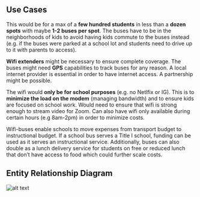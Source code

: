 ## Use Cases
This would be for a max of a **few hundred students** in less than a **dozen spots** with maybe **1-2 buses per spot**. The buses have to be in the neighborhoods of kids to avoid having kids commute to the buses instead (e.g. if the buses were parked at a school lot and students need to drive up to it with parents to access).

**Wifi extenders** might be necessary to ensure complete coverage. The buses might need **GPS** capabilities to track buses for any reason. A local internet provider is essential  in order to have internet access. A partnership might be possible.

The wifi would **only be for school purposes** (e.g. no Netlfix or IG). This is to **minimize the load on the modem** (managing bandwidth) and to ensure kids are focused on school work. Would need to ensure that wifi is strong enough to stream video for Zoom. Can also have wifi only available during certain hours (e.g 8am-2pm) in order to minimize costs.

Wifi-buses enable schools to move expenses from transport budget to instructional budget. If a school bus serves a Title I school, funding can be used as it serves an instructional service. Additionally, buses can also double as a lunch delivery service for students on free or reduced lunch that don’t have access to food which could further scale costs.

## Entity Relationship Diagram
![alt text](https://github.com/crc8109/Magic-Schoolbus/blob/master/Entity%20Relationship%20Diagram.png)
